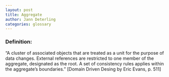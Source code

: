 ```yaml
---
layout: post
title: Aggregate
author: Jann Deterling
categories: glossary
---
```


### Definition:
“A cluster of associated objects that are treated as a unit for the purpose of data
changes. External references are restricted to one member of the aggregate, designated
as the root. A set of consistency rules applies within the aggregate’s boundaries.”
[Domain Driven Desing by Eric Evans, p. 511]